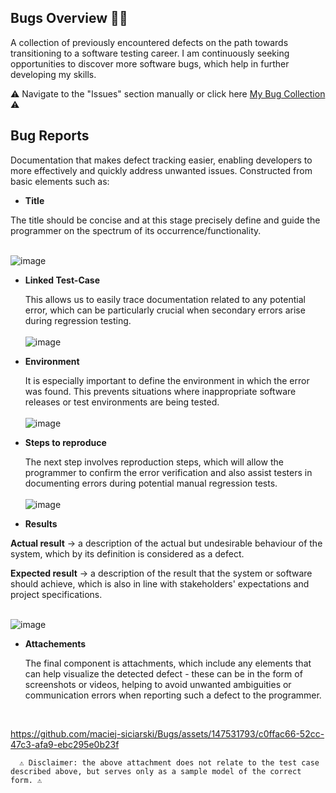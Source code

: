## **Bugs Overview** 🐞❌ 

A collection of previously encountered defects on the path towards transitioning to a software testing career. I am continuously seeking opportunities to discover more software bugs, which help in further developing my skills.

⚠ Navigate to the "Issues" section manually or click here [My Bug Collection](https://github.com/maciej-siciarski/Bugs/issues) ⚠

## **Bug Reports**

Documentation that makes defect tracking easier, enabling developers to more effectively and quickly address unwanted issues. Constructed from basic elements such as:

- **Title**
  
The title should be concise and at this stage precisely define and guide the programmer on the spectrum of its occurrence/functionality.<br>
<br>

![image](https://github.com/maciej-siciarski/Bugs/assets/147531793/2dc54421-e585-41a5-be6f-6d2ee89a839f)


- **Linked Test-Case**
  
   This allows us to easily trace documentation related to any potential error, which can be particularly crucial when secondary errors arise during regression testing.<br>
   <br>
  ![image](https://github.com/maciej-siciarski/Bugs/assets/147531793/ef39015e-cb0d-47fe-b855-a748df84a60c)
  

 - **Environment**
  
    It is especially important to define the environment in which the error was found. This prevents situations where inappropriate software releases or test environments are being tested.<br>
    <br>
    ![image](https://github.com/maciej-siciarski/Bugs/assets/147531793/67aae6d4-ae96-4d75-8865-c5a1a70b750b)

  - **Steps to reproduce**
   
    The next step involves reproduction steps, which will allow the programmer to confirm the error verification and also assist testers in documenting errors during potential manual regression tests.<br>
    <br>
    ![image](https://github.com/maciej-siciarski/Bugs/assets/147531793/e6e1f33c-cf65-4d55-8c5f-b339d2274de4)

- **Results**  

  
**Actual result** →  a description of the actual but undesirable behaviour of the system, which by its definition is considered as a defect.


**Expected result** →  a description of the result that the system or software should achieve, which is also in line with stakeholders' expectations and project specifications.<br>
<br>

![image](https://github.com/maciej-siciarski/Bugs/assets/147531793/d9df7e88-92e5-496f-a2d1-70610990ef9e)


- **Attachements**
  
  The final component is attachments, which include any elements that can help visualize the detected defect - these can be in the form of screenshots or videos, helping to avoid unwanted ambiguities or communication errors when reporting such a defect to the programmer.<br>
<br>


https://github.com/maciej-siciarski/Bugs/assets/147531793/c0ffac66-52cc-47c3-afa9-ebc295e0b23f

      ⚠ Disclaimer: the above attachment does not relate to the test case described above, but serves only as a sample model of the correct form. ⚠ 
